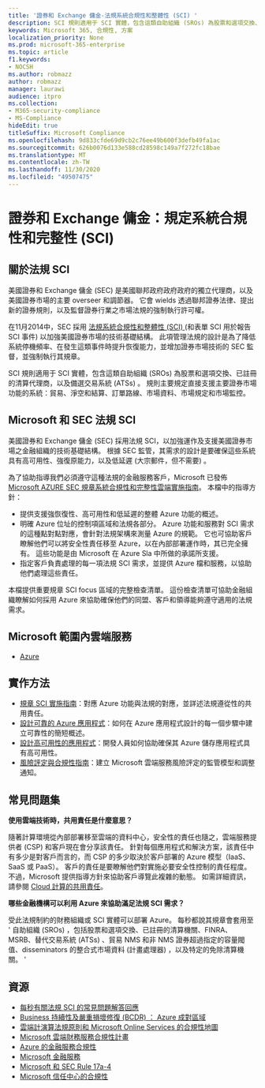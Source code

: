 ```yaml
---
title: '證券和 Exchange 傭金-法規系統合規性和整體性 (SCI) '
description: SCI 規則適用于 SCI 實體，包含這類自助組織 (SROs) 為股票和選項交換、已註冊的清算代理商，以及備選交易系統 (ATSs) 。
keywords: Microsoft 365, 合規性, 方案
localization_priority: None
ms.prod: microsoft-365-enterprise
ms.topic: article
f1.keywords:
- NOCSH
ms.author: robmazz
author: robmazz
manager: laurawi
audience: itpro
ms.collection:
- M365-security-compliance
- MS-Compliance
hideEdit: true
titleSuffix: Microsoft Compliance
ms.openlocfilehash: 9d833cfde69d9cb2c76ee49b600f3defb49fa1ac
ms.sourcegitcommit: 626b0076d133e588cd28598c149a7f272fc18bae
ms.translationtype: MT
ms.contentlocale: zh-TW
ms.lasthandoff: 11/30/2020
ms.locfileid: "49507475"
---
```

# <a name="securities-and-exchange-commission-regulation-systems-compliance-and-integrity-sci"></a>證券和 Exchange 傭金：規定系統合規性和完整性 (SCI) 

## <a name="about-regulation-sci"></a>關於法規 SCI

美國證券和 Exchange 傭金 (SEC) 是美國聯邦政府政府政府的獨立代理商，以及美國證券市場的主要 overseer 和調節器。 它會 wields 透過聯邦證券法律、提出新的證券規則，以及監督證券行業之市場法規的強制執行許可權。

在11月2014中，SEC 採用 [法規系統合規性和整體性 (SCI) ](https://www.sec.gov/rules/final/2014/34-73639.pdf) (和表單 SCI 用於報告 SCI 事件) 以加強美國證券市場的技術基礎結構。 此項管理法規的設計是為了降低系統停機頻率、在發生這類事件時提升恢復能力，並增加證券市場技術的 SEC 監督，並強制執行其規章。

SCI 規則適用于 SCI 實體，包含這類自助組織 (SROs) 為股票和選項交換、已註冊的清算代理商，以及備選交易系統 (ATSs) 。 規則主要規定直接支援主要證券市場功能的系統：貿易、淨空和結算、訂單路線、市場資料、市場規定和市場監控。

## <a name="microsoft-and-sec-regulation-sci"></a>Microsoft 和 SEC 法規 SCI

美國證券和 Exchange 傭金 (SEC) 採用法規 SCI，以加強運作及支援美國證券市場之金融組織的技術基礎結構。 根據 SEC 監管，其需求的設計是要確保這些系統具有高可用性、強復原能力，以及低延遲 (大宗郵件，但不需要) 。

為了協助指導我們必須遵守這種法規的金融服務客戶，Microsoft 已發佈 [Microsoft AZURE SEC 規章系統合規性和完整性雲端實施指南](https://servicetrust.microsoft.com/ViewPage/TrustDocumentsV3?command=Download&downloadType=Document&downloadId=a69ce0c1-7b7e-44e9-9143-867241e6b2f9&tab=7f51cb60-3d6c-11e9-b2af-7bb9f5d2d913&docTab=7f51cb60-3d6c-11e9-b2af-7bb9f5d2d913_FAQ_and_White_Papers)。 本檔中的指導方針：

- 提供支援強恢復性、高可用性和低延遲的整體 Azure 功能的概述。
- 明確 Azure 位址的控制項區域和法規各部分。 Azure 功能和服務對 SCI 需求的這種點對點對應，會針對法規架構來測量 Azure 的規範。 它也可協助客戶瞭解他們可以將安全性責任移至 Azure，以在內部部署運作時，其已完全擁有。 這些功能是由 Microsoft 在 Azure Sla 中所做的承諾所支援。
- 指定客戶負責處理的每一項法規 SCI 需求，並提供 Azure 檔和服務，以協助他們處理這些責任。

本檔提供重要規章 SCI focus 區域的完整檢查清單。 這份檢查清單可協助金融組織瞭解如何採用 Azure 來協助確保他們的同盟、客戶和領導能夠遵守適用的法規需求。

## <a name="microsoft-in-scope-cloud-services"></a>Microsoft 範圍內雲端服務

- [Azure](https://aka.ms/AzureCompliance)

## <a name="how-to-implement"></a>實作方法

- [規章 SCI 實施指南](https://servicetrust.microsoft.com/ViewPage/TrustDocumentsV3?command=Download&downloadType=Document&downloadId=a69ce0c1-7b7e-44e9-9143-867241e6b2f9&tab=7f51cb60-3d6c-11e9-b2af-7bb9f5d2d913&docTab=7f51cb60-3d6c-11e9-b2af-7bb9f5d2d913_FAQ_and_White_Papers)：對應 Azure 功能與法規的對應，並詳述法規遵從性的共用責任。
- [設計可靠的 Azure 應用程式](https://docs.microsoft.com/azure/architecture/resiliency/)：如何在 Azure 應用程式設計的每一個步驟中建立可靠性的簡短概述。
- [設計高可用性的應用程式](https://docs.microsoft.com/azure/storage/common/storage-designing-ha-apps-with-ragrs)：開發人員如何協助確保其 Azure 儲存應用程式具有高可用性。
- [風險評定與合規性指南](https://aka.ms/RiskGovernanceGuide)：建立 Microsoft 雲端服務風險評定的監管模型和調整通知。

## <a name="frequently-asked-questions"></a>常見問題集

**使用雲端技術時，共用責任是什麼意思？**

隨著計算環境從內部部署移至雲端的資料中心，安全性的責任也隨之，雲端服務提供者 (CSP) 和客戶現在會分享該責任。 針對每個應用程式和解決方案，該責任中有多少是對客戶而言的，而 CSP 的多少取決於客戶部署的 Azure 模型（IaaS、SaaS 或 PaaS）。 客戶的責任是要瞭解他們對實施必要安全性控制的責任程度。 不過，Microsoft 提供指導方針來協助客戶導覽此複雜的動態。 如需詳細資訊，請參閱 [Cloud 計算的共用責任](https://gallery.technet.microsoft.com/Shared-Responsibilities-81d0ff91)。

**哪些金融機構可以利用 Azure 來協助滿足法規 SCI 需求？**

受此法規制約的財務組織或 SCI 實體可以部署 Azure。 每秒都說其規章會套用至 ' 自助組織 (SROs) ，包括股票和選項交換、已註冊的清算機關、FINRA、MSRB、替代交易系統 (ATSs) 、貿易 NMS 和非 NMS 證券超過指定的容量閥值、disseminators 的整合式市場資料 (計畫處理器) ，以及特定的免除清算機關。 '

## <a name="resources"></a>資源

- [每秒有關法規 SCI 的常見問題解答回應](https://www.sec.gov/divisions/marketreg/regulation-sci-faq.shtml)
- [Business 持續性及嚴重損壞修復 (BCDR) ： Azure 成對區域](https://docs.microsoft.com/azure/best-practices-availability-paired-regions)
- [雲端計演算法規原則和 Microsoft Online Services 的合規性地圖](https://aka.ms/FinServ-Guide-US)
- [Microsoft 雲端財務服務合規性計畫](https://aka.ms/FSCP-Print)
- [Azure 的金融服務合規性](https://aka.ms/FinServ-Compliance-Azure)
- [Microsoft 金融服務](https://aka.ms/FinServ-Compliance)
- [Microsoft 和 SEC Rule 17a-4](offering-SEC-17a-4.md)
- [Microsoft 信任中心的合規性](https://www.microsoft.com/trust-center/compliance/compliance-overview)
